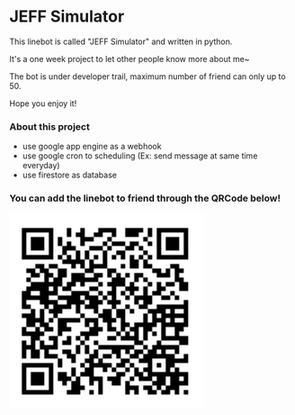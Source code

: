 # JEFF Simulator
This linebot is called "JEFF Simulator" and written in python.

It's a one week project to let other people know more about me~

The bot is under developer trail, maximum number of friend can only up to 50.

Hope you enjoy it!

### About this project
* use google app engine as a webhook 
* use google cron to scheduling (Ex: send message at same time everyday)
* use firestore as database

### You can add the linebot to friend through the QRCode below!

![Alt text](/images/QRCode.png)
